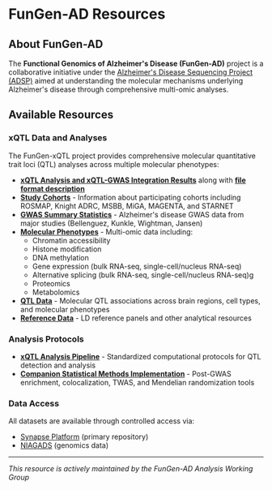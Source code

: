 # FunGen-AD Resources

## About FunGen-AD

The **Functional Genomics of Alzheimer's Disease (FunGen-AD)** project is a collaborative initiative under the [Alzheimer's Disease Sequencing Project (ADSP)](https://adsp-fgc.niagads.org/) aimed at understanding the molecular mechanisms underlying Alzheimer's disease through comprehensive multi-omic analyses.

## Available Resources

### xQTL Data and Analyses

The FunGen-xQTL project provides comprehensive molecular quantitative trait loci (QTL) analyses across multiple molecular phenotypes:

* **[xQTL Analysis and xQTL-GWAS Integration Results](xqtl_resource_description)** along with **[file format description](xqtl_resource_format)**
* **[Study Cohorts](xqtl-data/study_info/)** - Information about participating cohorts including ROSMAP, Knight ADRC, MSBB, MiGA, MAGENTA, and STARNET
* **[GWAS Summary Statistics](xqtl-data/gwas/)** - Alzheimer's disease GWAS data from major studies (Bellenguez, Kunkle, Wightman, Jansen)
* **[Molecular Phenotypes](xqtl-data/omics/)** - Multi-omic data including:
  - Chromatin accessibility 
  - Histone modification
  - DNA methylation
  - Gene expression (bulk RNA-seq, single-cell/nucleus RNA-seq)
  - Alternative splicing (bulk RNA-seq, single-cell/nucleus RNA-seq)g
  - Proteomics
  - Metabolomics
* **[QTL Data](xqtl-data/qtl/)** - Molecular QTL associations across brain regions, cell types, and molecular phenotypes
* **[Reference Data](xqtl-data/reference_data/)** - LD reference panels and other analytical resources

### Analysis Protocols

* **[xQTL Analysis Pipeline](https://github.com/StatFunGen/xqtl-protocol)** - Standardized computational protocols for QTL detection and analysis
* **[Companion Statistical Methods Implementation](https://github.com/StatFunGen/pecotmr)** - Post-GWAS enrichment, colocalization, TWAS, and Mendelian randomization tools

### Data Access

All datasets are available through controlled access via:
- [Synapse Platform](https://www.synapse.org/) (primary repository)
- [NIAGADS](https://www.niagads.org/) (genomics data)

---
*This resource is actively maintained by the FunGen-AD Analysis Working Group*